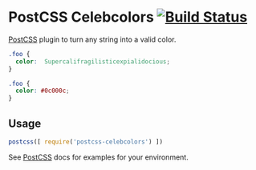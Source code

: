 # PostCSS Celebcolors [![Build Status][ci-img]][ci]

[PostCSS] plugin to turn any string into a valid color.

[PostCSS]: https://github.com/postcss/postcss
[ci-img]:  https://travis-ci.org/keukenrolletje/postcss-celebcolors.svg
[ci]:      https://travis-ci.org/keukenrolletje/postcss-celebcolors

```css
.foo {
  color:  Supercalifragilisticexpialidocious;
}
```

```css
.foo {
  color: #0c000c;
}
```

## Usage

```js
postcss([ require('postcss-celebcolors') ])
```

See [PostCSS] docs for examples for your environment.
